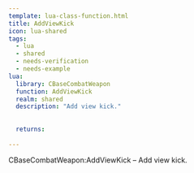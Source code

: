 ```yaml
---
template: lua-class-function.html
title: AddViewKick
icon: lua-shared
tags:
  - lua
  - shared
  - needs-verification
  - needs-example
lua:
  library: CBaseCombatWeapon
  function: AddViewKick
  realm: shared
  description: "Add view kick."
  
  
  returns:
    
---
```


<div class="lua__search__keywords">
CBaseCombatWeapon:AddViewKick &#x2013; Add view kick.
</div>
